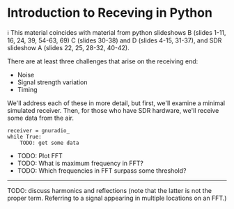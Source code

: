 # Introduction to Receving in Python

ℹ️ This material coincides with material from python slideshows B (slides 1-11, 16, 24, 39, 54-63, 69) C (slides 30-38) and D (slides 4-15, 31-37), and SDR slideshow A (slides 22, 25, 28-32, 40-42).

There are at least three challenges that arise on the receiving end:

- Noise
- Signal strength variation
- Timing

We'll address each of these in more detail, but first, we'll examine a minimal simulated receiver. Then, for those who have SDR hardware, we'll receive some data from the air.

```python3
receiver = gnuradio_
while True:
    TODO: get some data

```

- TODO: Plot FFT
- TODO: What is maximum frequency in FFT?
- TODO: Which frequencies in FFT surpass some threshold?

-------

TODO: discuss harmonics and reflections (note that the latter is not the proper term. Referring to a signal appearing in multiple locations on an FFT.)
